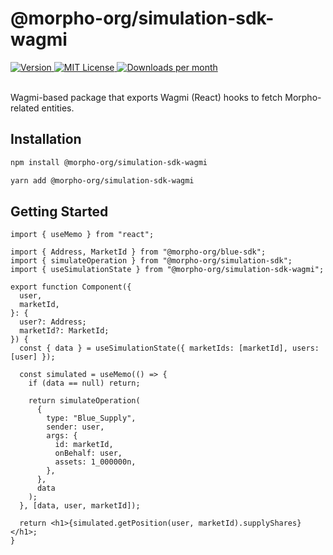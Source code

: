 # @morpho-org/simulation-sdk-wagmi

<a href="https://www.npmjs.com/package/@morpho-org/simulation-sdk-wagmi">
    <picture>
        <source media="(prefers-color-scheme: dark)" srcset="https://img.shields.io/npm/v/@morpho-org/simulation-sdk-wagmi?colorA=21262d&colorB=21262d&style=flat">
        <img src="https://img.shields.io/npm/v/@morpho-org/simulation-sdk-wagmi?colorA=f6f8fa&colorB=f6f8fa&style=flat" alt="Version">
    </picture>
</a>
<a href="https://github.com/wevm/@morpho-org/simulation-sdk-wagmi/blob/main/LICENSE">
    <picture>
        <source media="(prefers-color-scheme: dark)" srcset="https://img.shields.io/npm/l/@morpho-org/simulation-sdk-wagmi?colorA=21262d&colorB=21262d&style=flat">
        <img src="https://img.shields.io/npm/l/@morpho-org/simulation-sdk-wagmi?colorA=f6f8fa&colorB=f6f8fa&style=flat" alt="MIT License">
    </picture>
</a>
<a href="https://www.npmjs.com/package/@morpho-org/simulation-sdk-wagmi">
    <picture>
        <source media="(prefers-color-scheme: dark)" srcset="https://img.shields.io/npm/dm/@morpho-org/simulation-sdk-wagmi?colorA=21262d&colorB=21262d&style=flat">
        <img src="https://img.shields.io/npm/dm/@morpho-org/simulation-sdk-wagmi?colorA=f6f8fa&colorB=f6f8fa&style=flat" alt="Downloads per month">
    </picture>
</a>
<br />
<br />

Wagmi-based package that exports Wagmi (React) hooks to fetch Morpho-related entities.

## Installation

```bash
npm install @morpho-org/simulation-sdk-wagmi
```

```bash
yarn add @morpho-org/simulation-sdk-wagmi
```

## Getting Started

```tsx
import { useMemo } from "react";

import { Address, MarketId } from "@morpho-org/blue-sdk";
import { simulateOperation } from "@morpho-org/simulation-sdk";
import { useSimulationState } from "@morpho-org/simulation-sdk-wagmi";

export function Component({
  user,
  marketId,
}: {
  user?: Address;
  marketId?: MarketId;
}) {
  const { data } = useSimulationState({ marketIds: [marketId], users: [user] });

  const simulated = useMemo(() => {
    if (data == null) return;

    return simulateOperation(
      {
        type: "Blue_Supply",
        sender: user,
        args: {
          id: marketId,
          onBehalf: user,
          assets: 1_000000n,
        },
      },
      data
    );
  }, [data, user, marketId]);

  return <h1>{simulated.getPosition(user, marketId).supplyShares}</h1>;
}
```

